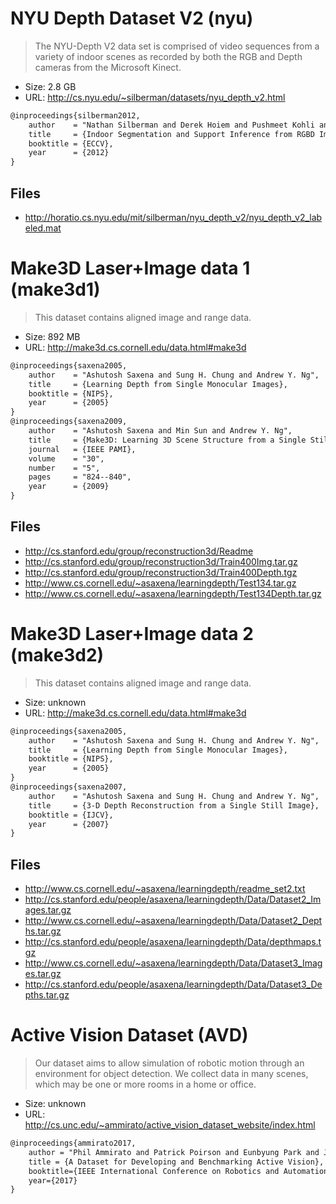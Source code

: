 # NYU Depth Dataset V2 (nyu)

> The NYU-Depth V2 data set is comprised of video sequences from a variety of
> indoor scenes as recorded by both the RGB and Depth cameras from the Microsoft
> Kinect.

- Size: 2.8 GB
- URL: http://cs.nyu.edu/~silberman/datasets/nyu_depth_v2.html

```tex
@inproceedings{silberman2012,
    author    = "Nathan Silberman and Derek Hoiem and Pushmeet Kohli and Rob Fergus",
    title     = {Indoor Segmentation and Support Inference from RGBD Images},
    booktitle = {ECCV},
    year      = {2012}
}
```

## Files

- http://horatio.cs.nyu.edu/mit/silberman/nyu_depth_v2/nyu_depth_v2_labeled.mat


# Make3D Laser+Image data 1 (make3d1)

> This dataset contains aligned image and range data.

- Size: 892 MB
- URL: http://make3d.cs.cornell.edu/data.html#make3d

```tex
@inproceedings{saxena2005,
    author    = "Ashutosh Saxena and Sung H. Chung and Andrew Y. Ng",
    title     = {Learning Depth from Single Monocular Images},
    booktitle = {NIPS},
    year      = {2005}
}
@inproceedings{saxena2009,
    author    = "Ashutosh Saxena and Min Sun and Andrew Y. Ng",
    title     = {Make3D: Learning 3D Scene Structure from a Single Still Image},
    journal   = {IEEE PAMI},
    volume    = "30",
    number    = "5",
    pages     = "824--840",
    year      = {2009}
}
```

## Files

- http://cs.stanford.edu/group/reconstruction3d/Readme
- http://cs.stanford.edu/group/reconstruction3d/Train400Img.tar.gz
- http://cs.stanford.edu/group/reconstruction3d/Train400Depth.tgz
- http://www.cs.cornell.edu/~asaxena/learningdepth/Test134.tar.gz
- http://www.cs.cornell.edu/~asaxena/learningdepth/Test134Depth.tar.gz


# Make3D Laser+Image data 2 (make3d2)

> This dataset contains aligned image and range data.

- Size: unknown
- URL: http://make3d.cs.cornell.edu/data.html#make3d

```tex
@inproceedings{saxena2005,
    author    = "Ashutosh Saxena and Sung H. Chung and Andrew Y. Ng",
    title     = {Learning Depth from Single Monocular Images},
    booktitle = {NIPS},
    year      = {2005}
}
@inproceedings{saxena2007,
    author    = "Ashutosh Saxena and Sung H. Chung and Andrew Y. Ng",
    title     = {3-D Depth Reconstruction from a Single Still Image},
    booktitle = {IJCV},
    year      = {2007}
}
```

## Files

- http://www.cs.cornell.edu/~asaxena/learningdepth/readme_set2.txt
- http://cs.stanford.edu/people/asaxena/learningdepth/Data/Dataset2_Images.tar.gz
- http://www.cs.cornell.edu/~asaxena/learningdepth/Data/Dataset2_Depths.tar.gz
- http://cs.stanford.edu/people/asaxena/learningdepth/Data/depthmaps.tgz
- http://www.cs.cornell.edu/~asaxena/learningdepth/Data/Dataset3_Images.tar.gz
- http://cs.stanford.edu/people/asaxena/learningdepth/Data/Dataset3_Depths.tar.gz


# Active Vision Dataset (AVD)

> Our dataset aims to allow simulation of robotic motion through an environment
> for object detection. We collect data in many scenes, which may be one or more
> rooms in a home or office.

- Size: unknown
- URL: http://cs.unc.edu/~ammirato/active_vision_dataset_website/index.html

```tex
@inproceedings{ammirato2017,
    author = "Phil Ammirato and Patrick Poirson and Eunbyung Park and Jana Kosecka and Alexander C. Berg",
    title = {A Dataset for Developing and Benchmarking Active Vision},
    booktitle={IEEE International Conference on Robotics and Automation (ICRA)},
    year={2017}
}
```

